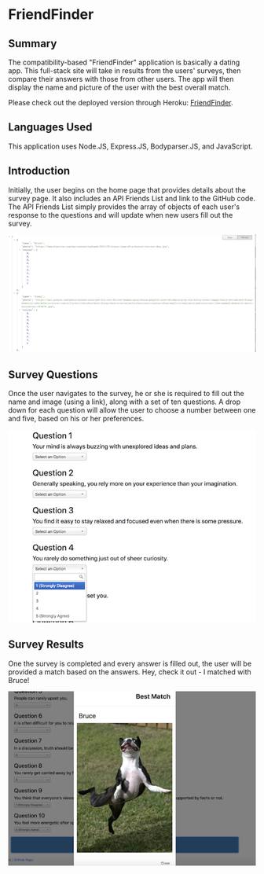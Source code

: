 # FriendFinder

## Summary
The compatibility-based "FriendFinder" application is basically a dating app. This full-stack site will take in results from the users' surveys, then compare their answers with those from other users. The app will then display the name and picture of the user with the best overall match.

Please check out the deployed version through Heroku: [FriendFinder](https://cait-friendfinder.herokuapp.com/).

## Languages Used
This application uses Node.JS, Express.JS, Bodyparser.JS, and JavaScript.

## Introduction
Initially, the user begins on the home page that provides details about the survey page. It also includes an API Friends List and link to the GitHub code. The API Friends List simply provides the array of objects of each user's response to the questions and will update when new users fill out the survey.

![Friends Array](images/friendsArray.png)

## Survey Questions
Once the user navigates to the survey, he or she is required to fill out the name and image (using a link), along with a set of ten questions. A drop down for each question will allow the user to choose a number between one and five, based on his or her preferences.

![Question Options](images/questionOptions.png)

## Survey Results
One the survey is completed and every answer is filled out, the user will be provided a match based on the answers. Hey, check it out - I matched with Bruce!

![Match Result](images/myMatch.png)
